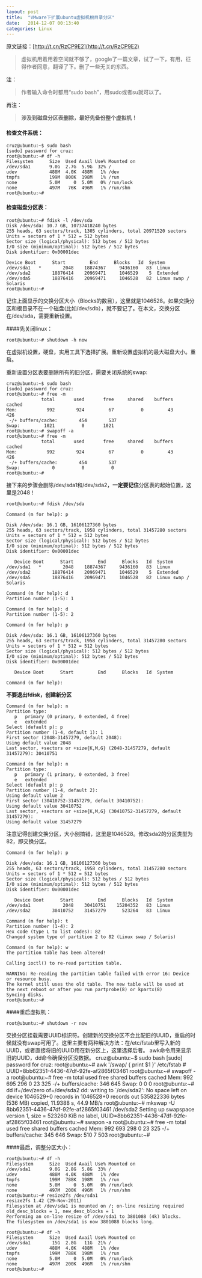 ```yaml
---
layout: post
title:  "VMware下扩展ubuntu虚拟机根目录分区"
date:   2014-12-07 00:13:40
categories: Linux
---
```

原文链接：[http://t.cn/RzCP9E2](http://t.cn/RzCP9E2)

>虚拟机用着用着空间就不够了，google了一篇文章，试了一下，有用，征得作者同意，翻译了下。删了一些无关的东西。

注：
>作者输入命令时都用“sudo bash”，用sudo或者su就可以了。

再注：
>**涉及到磁盘分区表删除，最好先备份整个虚拟机！**

#### 检查文件系统： 

    cruz@ubuntu:~$ sudo bash
    [sudo] password for cruz: 
    root@ubuntu:~# df -h
    Filesystem      Size  Used Avail Use% Mounted on
    /dev/sda1       9.0G  2.7G  5.9G  32% /
    udev            488M  4.0K  488M   1% /dev
    tmpfs           199M  800K  198M   1% /run
    none            5.0M     0  5.0M   0% /run/lock
    none            497M   76K  496M   1% /run/shm
    root@ubuntu:~# 

#### 检查磁盘分区表： 

    root@ubuntu:~# fdisk -l /dev/sda
    Disk /dev/sda: 10.7 GB, 10737418240 bytes
    255 heads, 63 sectors/track, 1305 cylinders, total 20971520 sectors
    Units = sectors of 1 * 512 = 512 bytes
    Sector size (logical/physical): 512 bytes / 512 bytes
    I/O size (minimum/optimal): 512 bytes / 512 bytes
    Disk identifier: 0x00001dec
 
    Device Boot      Start         End      Blocks   Id  System
    /dev/sda1   *        2048    18874367     9436160   83  Linux
    /dev/sda2        18876414    20969471     1046529    5  Extended
    /dev/sda5        18876416    20969471     1046528   82  Linux swap / Solaris
    root@ubuntu:~# 

记住上面显示的交换分区大小（Blocks的数目），这里就是1046528。如果交换分区和根目录不在一个磁盘(比如/dev/sdb），就不要记了。在本文，交换分区在/dev/sda，需要重新设置。

####先关闭linux：

    root@ubuntu:~# shutdown -h now

在虚拟机设置，硬盘，实用工具下选择扩展。重新设置虚拟机的最大磁盘大小。重启。

重新设置分区表要删除所有的旧分区，需要关闭系统的swap:

    cruz@ubuntu:~$ sudo bash
    [sudo] password for cruz: 
    root@ubuntu:~# free -m
                 total       used       free     shared    buffers     cached
    Mem:           992        924         67          0         43        426
     -/+ buffers/cache:        454        537
    Swap:         1021          0       1021
    root@ubuntu:~# swapoff -a
    root@ubuntu:~# free -m
                 total       used       free     shared    buffers     cached
    Mem:           992        924         67          0         43        426
     -/+ buffers/cache:        454        537
    Swap:            0          0          0
    root@ubuntu:~# 

接下来的步骤会删除/dev/sda1和/dev/sda2，**一定要记住**分区表的起始位置，这里是2048！

    root@ubuntu:~# fdisk /dev/sda
 
    Command (m for help): p
 
    Disk /dev/sda: 16.1 GB, 16106127360 bytes
    255 heads, 63 sectors/track, 1958 cylinders, total 31457280 sectors
    Units = sectors of 1 * 512 = 512 bytes
    Sector size (logical/physical): 512 bytes / 512 bytes
    I/O size (minimum/optimal): 512 bytes / 512 bytes
    Disk identifier: 0x00001dec
 
       Device Boot      Start         End      Blocks   Id  System
    /dev/sda1   *        2048    18874367     9436160   83  Linux
    /dev/sda2        18876414    20969471     1046529    5  Extended
    /dev/sda5        18876416    20969471     1046528   82  Linux swap / Solaris
 
    Command (m for help): d
    Partition number (1-5): 1
 
    Command (m for help): d
    Partition number (1-5): 2
 
    Command (m for help): p
 
    Disk /dev/sda: 16.1 GB, 16106127360 bytes
    255 heads, 63 sectors/track, 1958 cylinders, total 31457280 sectors
    Units = sectors of 1 * 512 = 512 bytes
    Sector size (logical/physical): 512 bytes / 512 bytes
    I/O size (minimum/optimal): 512 bytes / 512 bytes
    Disk identifier: 0x00001dec
 
       Device Boot      Start         End      Blocks   Id  System
 
    Command (m for help): 

**不要退出fdisk，创建新分区**

    Command (m for help): n
    Partition type:
       p   primary (0 primary, 0 extended, 4 free)
       e   extended
    Select (default p): p
    Partition number (1-4, default 1): 1
    First sector (2048-31457279, default 2048): 
    Using default value 2048
    Last sector, +sectors or +size{K,M,G} (2048-31457279, default 31457279): 30410751
 
    Command (m for help): n
    Partition type:
       p   primary (1 primary, 0 extended, 3 free)
       e   extended
    Select (default p): p
    Partition number (1-4, default 2): 
    Using default value 2
    First sector (30410752-31457279, default 30410752): 
    Using default value 30410752
    Last sector, +sectors or +size{K,M,G} (30410752-31457279, default 31457279): 
    Using default value 31457279

注意记得创建交换分区，大小别搞错，这里是1046528。修改sda2的分区类型为82，即交换分区。

    Command (m for help): p
 
    Disk /dev/sda: 16.1 GB, 16106127360 bytes
    255 heads, 63 sectors/track, 1958 cylinders, total 31457280 sectors
    Units = sectors of 1 * 512 = 512 bytes
    Sector size (logical/physical): 512 bytes / 512 bytes
    I/O size (minimum/optimal): 512 bytes / 512 bytes
    Disk identifier: 0x00001dec
 
       Device Boot      Start         End      Blocks   Id  System
    /dev/sda1            2048    30410751    15204352   83  Linux
    /dev/sda2        30410752    31457279      523264   83  Linux
 
    Command (m for help): t
    Partition number (1-4): 2
    Hex code (type L to list codes): 82
    Changed system type of partition 2 to 82 (Linux swap / Solaris)
 
    Command (m for help): w
    The partition table has been altered!
 
    Calling ioctl() to re-read partition table.
 
    WARNING: Re-reading the partition table failed with error 16: Device or resource busy.
    The kernel still uses the old table. The new table will be used at
    the next reboot or after you run partprobe(8) or kpartx(8)
    Syncing disks.
    root@ubuntu:~# 

####重启虚拟机：

    root@ubuntu:~# shutdown -r now

交换分区挂载需要UUID标识符。创建新的交换分区不会比配旧的UUID，重启的时候就没有swap可用了。这里主要有两种解决方法：在/etc/fstab里写入新的UUID，或者直接将旧的UUID用在新分区上，这里选择后者。
awk命令用来显示旧的UUID，dd命令确保分区没数据。
    cruz@ubuntu:~$ sudo bash
    [sudo] password for cruz: 
    root@ubuntu:~#  awk '/swap/ { print $1 }' /etc/fstab
    #
    UUID=8bb62351-4436-47df-92fe-af2865f03461
    root@ubuntu:~# swapoff -a
    root@ubuntu:~# free -m
                 total       used       free     shared    buffers     cached
    Mem:           992        695        296          0         23        325
    -/+ buffers/cache:        346        645
    Swap:            0          0          0
    root@ubuntu:~# dd if=/dev/zero of=/dev/sda2
    dd: writing to `/dev/sda2': No space left on device
    1046529+0 records in
    1046528+0 records out
    535822336 bytes (536 MB) copied, 11.9388 s, 44.9 MB/s
    root@ubuntu:~# mkswap -U 8bb62351-4436-47df-92fe-af2865f03461 /dev/sda2
    Setting up swapspace version 1, size = 523260 KiB
    no label, UUID=8bb62351-4436-47df-92fe-af2865f03461
    root@ubuntu:~# swapon -a
    root@ubuntu:~# free -m
                 total       used       free     shared    buffers     cached
    Mem:           992        693        298          0         23        325
    -/+ buffers/cache:        345        646
    Swap:          510          7        503
    root@ubuntu:~#

####最后，调整分区大小：

    root@ubuntu:~# df -h
    Filesystem      Size  Used Avail Use% Mounted on
    /dev/sda1       9.0G  2.8G  5.8G  33% /
    udev            488M  4.0K  488M   1% /dev
    tmpfs           199M  788K  198M   1% /run
    none            5.0M     0  5.0M   0% /run/lock
    none            497M  200K  496M   1% /run/shm
    root@ubuntu:~# resize2fs /dev/sda1
    resize2fs 1.42 (29-Nov-2011)
    Filesystem at /dev/sda1 is mounted on /; on-line resizing required
    old_desc_blocks = 1, new_desc_blocks = 1
    Performing an on-line resize of /dev/sda1 to 3801088 (4k) blocks.
    The filesystem on /dev/sda1 is now 3801088 blocks long.
 
    root@ubuntu:~# df -h
    Filesystem      Size  Used Avail Use% Mounted on
    /dev/sda1        15G  2.8G   11G  21% /
    udev            488M  4.0K  488M   1% /dev
    tmpfs           199M  788K  198M   1% /run
    none            5.0M     0  5.0M   0% /run/lock
    none            497M  200K  496M   1% /run/shm
    root@ubuntu:~# 